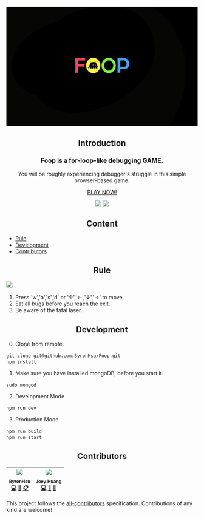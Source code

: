 <p align="center"><img src="media/big.png"/></p>
<h2 align='center'>Introduction</h2>  

<h3 align='center'>Foop is a for-loop-like debugging GAME.</h3>  
<p align='center'>You will be roughly experiencing debugger's struggle in this simple browser-based game.</p>  
<p align='center'><a target='_blank' href='http://foop.tw'>PLAY NOW!</a></p>  
<p align=center>
<a target="_blank" href="https://opensource.org/licenses/MIT" title="License: MIT"><img src="https://img.shields.io/badge/License-MIT-blue.svg"></a>
<a target="_blank" href="http://makeapullrequest.com" title="PRs Welcome"><img src="https://img.shields.io/badge/PRs-welcome-brightgreen.svg"></a>
</p>

<h2 align='center'>Content</h2>  

- [Rule](#rule)
- [Development](#development)
- [Contributors](#contributors)

<h2 align='center'>Rule</h2>  

<img src="media/rule.png" width="600">

1. Press 'w','a','s','d' or '↑','←','↓','→' to move.
2. Eat all bugs before you reach the exit.
3. Be aware of the fatal laser.
<h2 align='center'>Development</h2>  

0. Clone from remote.
```
git clone git@github.com:ByronHsu/Foop.git
npm install
```
1. Make sure you have installed mongoDB, before you start it.
```
sudo mongod
```
2. Development Mode
```
npm run dev
```
3. Production Mode
```
npm run build
npm run start
```
<h2 align='center'>Contributors</h2>  

<!-- ALL-CONTRIBUTORS-LIST:START - Do not remove or modify this section -->
<!-- prettier-ignore -->
| [<img src="https://avatars3.githubusercontent.com/u/24364830?v=4" width="100px;"/><br /><sub><b>ByronHsu</b></sub>](https://github.com/ByronHsu)<br />[💻](https://github.com/ByronHsu/Foop/commits?author=ByronHsu "Code") [📖](https://github.com/ByronHsu/Foop/commits?author=ByronHsu "Documentation") [📋](#eventOrganizing-ByronHsu "Event Organizing") | [<img src="https://avatars1.githubusercontent.com/u/24410752?v=4" width="100px;"/><br /><sub><b>Joey Huang</b></sub>](https://github.com/csiejoey)<br />[💻](https://github.com/ByronHsu/Foop/commits?author=csiejoey "Code") [📖](https://github.com/ByronHsu/Foop/commits?author=csiejoey "Documentation") [🤔](#ideas-csiejoey "Ideas, Planning, & Feedback") |
| :---: | :---: |
<!-- ALL-CONTRIBUTORS-LIST:END -->

This project follows the [all-contributors](https://github.com/kentcdodds/all-contributors) specification. Contributions of any kind are welcome!
